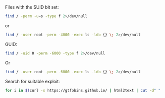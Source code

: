 Files with the SUID bit set:

```bash
find / -perm -u=s -type f 2>/dev/null
```

or

```bash
find / -user root -perm -4000 -exec ls -ldb {} \; 2>/dev/null
```

GUID:

```bash
find / -uid 0 -perm -6000 -type f 2>/dev/null
```

Or 
```bash
find / -user root -perm -6000 -exec ls -ldb {} \; 2>/dev/null
```

Search for suitable exploit:

```bash
for i in $(curl -s https://gtfobins.github.io/ | html2text | cut -d" " -f1 | sed '/^[[:space:]]*$/d');do if grep -q "$i" installed_pkgs.list;then echo "Check GTFO for: $i";fi;done
```


